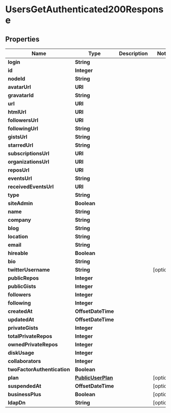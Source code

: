 

# UsersGetAuthenticated200Response


## Properties

| Name | Type | Description | Notes |
|------------ | ------------- | ------------- | -------------|
|**login** | **String** |  |  |
|**id** | **Integer** |  |  |
|**nodeId** | **String** |  |  |
|**avatarUrl** | **URI** |  |  |
|**gravatarId** | **String** |  |  |
|**url** | **URI** |  |  |
|**htmlUrl** | **URI** |  |  |
|**followersUrl** | **URI** |  |  |
|**followingUrl** | **String** |  |  |
|**gistsUrl** | **String** |  |  |
|**starredUrl** | **String** |  |  |
|**subscriptionsUrl** | **URI** |  |  |
|**organizationsUrl** | **URI** |  |  |
|**reposUrl** | **URI** |  |  |
|**eventsUrl** | **String** |  |  |
|**receivedEventsUrl** | **URI** |  |  |
|**type** | **String** |  |  |
|**siteAdmin** | **Boolean** |  |  |
|**name** | **String** |  |  |
|**company** | **String** |  |  |
|**blog** | **String** |  |  |
|**location** | **String** |  |  |
|**email** | **String** |  |  |
|**hireable** | **Boolean** |  |  |
|**bio** | **String** |  |  |
|**twitterUsername** | **String** |  |  [optional] |
|**publicRepos** | **Integer** |  |  |
|**publicGists** | **Integer** |  |  |
|**followers** | **Integer** |  |  |
|**following** | **Integer** |  |  |
|**createdAt** | **OffsetDateTime** |  |  |
|**updatedAt** | **OffsetDateTime** |  |  |
|**privateGists** | **Integer** |  |  |
|**totalPrivateRepos** | **Integer** |  |  |
|**ownedPrivateRepos** | **Integer** |  |  |
|**diskUsage** | **Integer** |  |  |
|**collaborators** | **Integer** |  |  |
|**twoFactorAuthentication** | **Boolean** |  |  |
|**plan** | [**PublicUserPlan**](PublicUserPlan.md) |  |  [optional] |
|**suspendedAt** | **OffsetDateTime** |  |  [optional] |
|**businessPlus** | **Boolean** |  |  [optional] |
|**ldapDn** | **String** |  |  [optional] |



